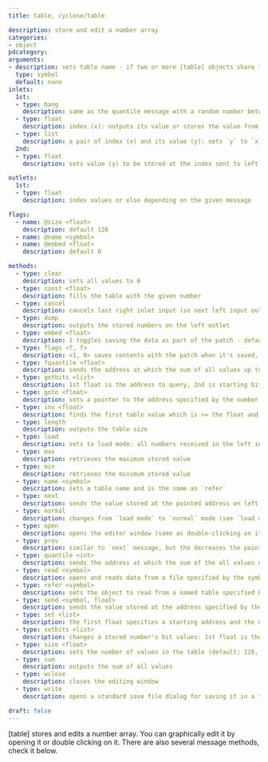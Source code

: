 ```yaml
---
title: table, cyclone/table

description: store and edit a number array
categories:
- object
pdcategory:
arguments:
- description: sets table name - if two or more [table] objects share the same name, they also share the same values
  type: symbol
  default: none
inlets:
  1st:
  - type: bang
    description: same as the quantile message with a random number between 0 and 32768 as an argument (see quantile in [pd All_Messages])
  - type: float
    description: index (x): outputs its value or stores the value from the right inlet (if given) at that index
  - type: list
    description: a pair of index (x) and its value (y): sets `y` to `x`
  2nd:
  - type: float
    description: sets value (y) to be stored at the index sent to left inlet

outlets:
  1st:
  - type: float
    description: index values or else depending on the given message

flags:
  - name: @size <float>
    description: default 128
  - name: @name <symbol>
  - name: @embed <float>
    description: default 0

methods:
  - type: clear
    description: sets all values to 0
  - type: const <float>
    description: fills the table with the given number
  - type: cancel
    description: cancels last right inlet input (so next left input outputs a number)
  - type: dump
    description: outputs the stored numbers on the left outlet
  - type: embed <float>
    description: 1 toggles saving the data as part of the patch - default 0 (don't save)
  - type: flags <f, f>
    description: <1, 0> saves contents with the patch when it's saved, <0, 1> doesn't
  - type: fquantile <float>
    description: sends the address at which the sum of all values up to that address is >= to the the sum of all table values times the <float> (between 0 and 1)
  - type: getbits <list>
    description: 1st float is the address to query, 2nd is starting bit location (0-31 from LSB to MSB) and 3rd is how many bits to the right of starting bit should be sent (as a single decimal integer)
  - type: goto <float>
    description: sets a pointer to the address specified by the number
  - type: inv <float>
    description: finds the first table value which is >= the float and sends its address
  - type: length
    description: outputs the table size
  - type: load
    description: sets to load mode: all numbers received in the left inlet are stored beginning at address 0 until the end (additional numbers are ignored) or taken out of load mode by a normal message
  - type: max
    description: retrieves the maximum stored value
  - type: min
    description: retrieves the minimum stored value
  - type: name <symbol>
    description: sets a table name and is the same as `refer`
  - type: next
    description: sends the value stored at the pointed address on left outlet and sets the pointer to the next address (wraps to 1st address when reaching the end)
  - type: normal
    description: changes from `load mode` to `normal` mode (see `load message`)
  - type: open
    description: opens the editor window (same as double-clicking on it)
  - type: prev
    description: similar to `next` message, but the decreases the pointer address (and wraps to last address when reaching start)
  - type: quantile <int>
    description: sends the address at which the sum of the all values up to that address is >= the the sum of all table values times the <int> divided by 2^15 (32768)
  - type: read <symbol>
    description: opens and reads data from a file specified by the symbol. If no symbol is given, an open dialog is shown
  - type: refer <symbol>
    description: sets the object to read from a named table specified by the symbol
  - type: send <symbol, float>
    description: sends the value stored at the address specified by the float to all [receive] objects with the symbol name name
  - type: set <list>
    description: the first float specifies a starting address and the next numbers specify the values to be stored from that address on
  - type: setbits <list>
    description: changes a stored number's bit values: 1st float is the address, 2nd is the starting bit location (0-31 from LSB to MSB), 3rd is how many from starting bit should be modified and 4th is the value (in decimal or hexadecimal form) to which those bits should be set
  - type: size <float>
    description: sets the number of values in the table (default: 128, indexed from 0 to 127)
  - type: sum
    description: outputs the sum of all values
  - type: wclose
    description: closes the editing window
  - type: write
    description: opens a standard save file dialog for saving it in a text file format

draft: false
---
```


[table] stores and edits a number array. You can graphically edit it by opening it or double clicking on it. There are also several message methods, check it below.

